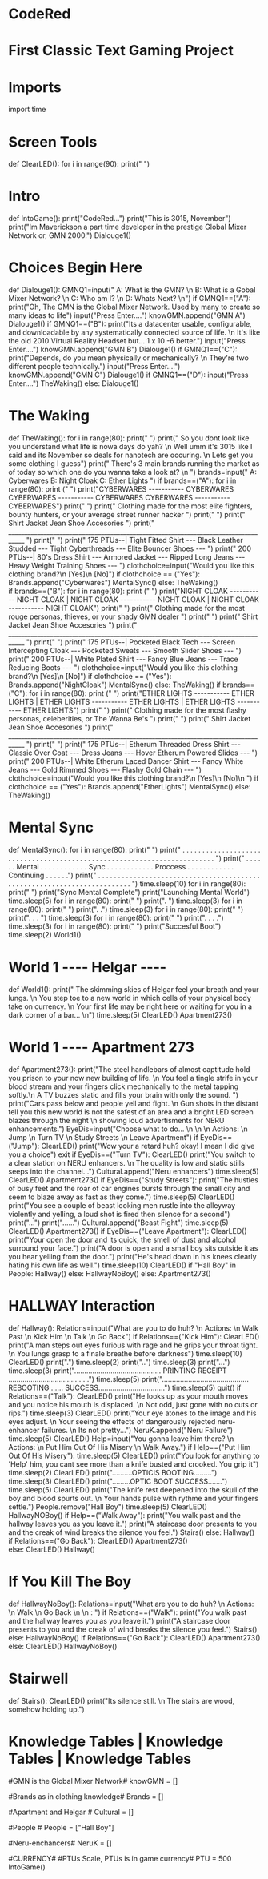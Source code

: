 # CodeRed                                           #
# First Classic Text Gaming Project                 #
# Imports                                           #
import time



# Screen Tools #
def ClearLED():
    for i in range(90):
        print("         ")



# Intro
def IntoGame():
    print("CodeRed...")
    print("This is 3015, November")
    print("Im Maverickson a part time developer in the prestige Global Mixer Network or, GMN 2000.")
    Dialouge1()




# Choices Begin Here
def Dialouge1():
    GMNQ1=input(" A: What is the GMN? \n B: What is a Gobal Mixer Network? \n C: Who am I? \n D: Whats Next? \n")
    if GMNQ1==("A"):
        print("Oh, The GMN is the Global Mixer Network. Used by many to create so many ideas to life")
        input("Press Enter....")
        knowGMN.append("GMN A")
        Dialouge1()
    if GMNQ1==("B"):
        print("Its a datacenter usable, configurable, and downloadable by any systematically connected source of life. \n It's like the old 2010 Virtual Reality Headset but... 1 x 10 -6 better.")
        input("Press Enter....")
        knowGMN.append("GMN B")
        Dialouge1()
    if GMNQ1==("C"):
        print("Depends, do you mean physically or mechanically? \n They're two different people technically.")
        input("Press Enter....")
        knowGMN.append("GMN C")
        Dialouge1()
    if GMNQ1==("D"):
        input("Press Enter....")
        TheWaking()
    else:
        Dialouge1()
        
        
        
        
        
#  The Waking
def TheWaking():
    for i in range(80):
        print("             ")
    print(" So you dont look like you understand what life is nowa days do yah? \n Well umm it's 3015 like I said and its November so deals for nanotech are occuring. \n Lets get you some clothing I guess")
    print(" There's 3 main brands running the market as of today so which one do you wanna take a look at? \n ")
    brands=input(" A: Cyberwares   B: Night Cloak   C: Ether Lights  ")
    if brands==("A"):
        for i in range(80):
            print ("   ")
        print("CYBERWARES ----------- CYBERWARES CYBERWARES ----------- CYBERWARES CYBERWARES ----------- CYBERWARES")
        print("                                                                                                                                                                         ")
        print("                 Clothing made for the most elite fighters, bounty hunters, or your average street runner hacker                ")
        print("                                                                                                                                                                          ")
        print("                           Shirt                Jacket             Jean            Shoe              Accesories                                            ")
        print("      ___________________________________________________________________________________               ")
        print("                                                                                                                                                                          ")
        print("     175 PTUs--| Tight Fitted Shirt  ---  Black Leather Studded --- Tight Cyberthreads --- Elite Bouncer Shoes ---          ")
        print("     200 PTUs--| 80's Dress Shirt --- Armored Jacket --- Ripped Long Jeans --- Heavy Weight Training Shoes ---            ")
        clothchoice=input("Would you like this clothing brand?\n [Yes]\n [No]")
        if clothchoice == ("Yes"):
            Brands.append("Cyberwares")
            MentalSync()
        else:
            TheWaking()     
    if brands==("B"):
        for i in range(80):
            print ("   ")
        print("NIGHT CLOAK ----------- NIGHT CLOAK | NIGHT CLOAK ----------- NIGHT CLOAK | NIGHT CLOAK ----------- NIGHT CLOAK")
        print("                                                                                                                                                                         ")
        print("                           Clothing made for the most rouge personas, thieves, or your shady GMN dealer                             ")
        print("                                                                                                                                                                          ")
        print("                           Shirt                Jacket             Jean            Shoe              Accesories                                            ")
        print("      ___________________________________________________________________________________               ")
        print("                                                                                                                                                                          ")
        print("     175 PTUs--| Pocketed Black Tech  --- Screen Intercepting Cloak --- Pocketed Sweats --- Smooth Slider Shoes ---    ")
        print("     200 PTUs--| White Plated Shirt --- Fancy Blue Jeans --- Trace Reducing Boots ---                                                 ")
        clothchoice=input("Would you like this clothing brand?\n [Yes]\n [No]")
        if clothchoice == ("Yes"):
            Brands.append("NightCloak")
            MentalSync()
        else:
            TheWaking()
    if brands==("C"):
        for i in range(80):
            print ("   ")
        print("ETHER LIGHTS ----------- ETHER LIGHTS | ETHER LIGHTS ----------- ETHER LIGHTS | ETHER LIGHTS ----------- ETHER LIGHTS")
        print("                                                                                                                                                                          ")
        print("                           Clothing made for the most flashy personas, celeberities, or The Wanna Be's                                  ")
        print("                                                                                                                                                                          ")
        print("                           Shirt                Jacket             Jean            Shoe              Accesories                                            ")
        print("      ___________________________________________________________________________________               ")
        print("                                                                                                                                                                          ")
        print("     175 PTUs--| Etherum Threaded Dress Shirt  --- Classic Over Coat --- Dress Jeans --- Hover Etherum Powered Slides --- ")
        print("     200 PTUs--| White Etherum Laced Dancer Shirt --- Fancy White Jeans --- Gold Rimmed Shoes --- Flashy Gold Chain --- ")
        clothchoice=input("Would you like this clothing brand?\n [Yes]\n [No]\n   ")
        if clothchoice == ("Yes"):
            Brands.append("EtherLights")
            MentalSync()
        else:
            TheWaking()
        
            
            
            
            
            
            
# Mental Sync 
def MentalSync():
    for i in range(80):
        print("    ")
    print(" . . . . . .  . . . . . .  . . . . . .  . . . . . .  . . . . . .  . . . . . .  . . . . . .  . . . . . .  . . . . . .  . . . . . .  . . . . . .  . . . . . . ")
    print("  . . . . . .  Mental  . . . . . .  . . . . . .  Sync  . . . . . .  . . . . . .  Proccess . . . . . .  . . . . . .  Continuing  . . . . . .")
    print(" . . . . . .  . . . . . .  . . . . . .  . . . . . .  . . . . . .  . . . . . .  . . . . . .  . . . . . .  . . . . . .  . . . . . .  . . . . . .  . . . . . . ")
    time.sleep(10)
    for i in range(80):
        print("   ")
    print("Sync Mental Complete")
    print("Launching Mental World")
    time.sleep(5)
    for i in range(80):
        print("   ")
    print(". ")
    time.sleep(3)
    for i in range(80):
        print("   ")
    print(". .")
    time.sleep(3)
    for i in range(80):
        print("   ")
    print(". . . ")
    time.sleep(3)
    for i in range(80):
        print("   ")
    print(". . . .")
    time.sleep(3)
    for i in range(80):
        print("   ")
    print("Succesful Boot")
    time.sleep(2)
    World1()






# World 1 ---- Helgar ---- #
def World1():
    print(" The skimming skies of Helgar feel your breath and your lungs. \n You step toe to a new world in which cells of your physical body take on currency. \n Your first life may be right here or waiting for you in a dark corner of a bar... \n")
    time.sleep(5)
    ClearLED()
    Apartment273()
    
    
    
    
# World 1 ---- Apartment 273 #
def Apartment273():
    print("The steel handlebars of almost captitude hold you prison to your now new building of life. \n You feel a tingle strife in your blood stream and your fingers click mechanically to the metal tapping softly.\n A TV buzzes static and fills your brain with only the sound. ")
    print("Cars pass below and people yell and fight. \n Gun shots in the distant tell you this new world is not the safest of an area and a bright LED screen blazes through the night \n showing loud advertisments for NERU enhancements.")
    EyeDis=input("Choose what to do... \n \n \n Actions: \n Jump \n Turn TV \n Study Streets \n Leave Apartment")
    if EyeDis==("Jump"):
        ClearLED()
        print("Wow your a retard huh? okay! I mean I did give you a choice")
        exit
    if EyeDis==("Turn TV"):
        ClearLED()
        print("You switch to a clear station on NERU enhancers. \n The quality is low and static stills seeps into the channel...")
        Cultural.append("Neru enhancers")
        time.sleep(5)
        ClearLED()
        Apartment273()
    if EyeDis==("Study Streets"):
        print("The hustles of busy feet and the roar of car engines bursts through the small city and seem to blaze away as fast as they come.")
        time.sleep(5)
        ClearLED()
        print("You see a couple of beast looking men rustle into the alleyway violently and yelling, a loud shot is fired then silence for a second")
        print("...")
        print("......")
        Cultural.append("Beast Fight")
        time.sleep(5)
        ClearLED()
        Apartment273()
    if EyeDis==("Leave Apartment"):
        ClearLED()
        print("Your open the door and its quick, the smell of dust and alcohol surround your face.")
        print("A door is open and a small boy sits outside it as you hear yelling from the door.")
        print("He's head down in his knees clearly hating his own life as well.")
        time.sleep(10)
        ClearLED()
        if "Hall Boy" in People:
            Hallway()
        else:
            HallwayNoBoy()
    else:
        Apartment273()





# HALLWAY Interaction 
def Hallway():
    Relations=input("What are you to do huh? \n Actions: \n Walk Past \n Kick Him \n Talk \n Go Back")
    if Relations==("Kick Him"):
        ClearLED()
        print("A man steps out eyes furious with rage and he grips your throat tight. \n You lungs grasp to a finale breathe before darkness")
        time.sleep(10)
        ClearLED()
        print(".")
        time.sleep(2)
        print("..")
        time.sleep(3)
        print("...")
        time.sleep(3)
        print("........................................... PRINTING RECEIPT ........................................")
        time.sleep(5)
        print("........................................... REBOOTING ...... SUCCESS.................................")
        time.sleep(5)
        quit()
    if Relations==("Talk"):
        ClearLED()
        print("He looks up as your mouth moves and you notice his mouth is displaced. \n Not odd, just gone with no cuts or rips.")
        time.sleep(3)
        ClearLED()
        print("Your eye atones to the image and his eyes adjust. \n Your seeing the effects of dangerously rejected neru-enhancer failures. \n Its not pretty...")
        NeruK.append("Neru Failure")
        time.sleep(5)
        ClearLED()
        Help=input("You gonna leave him there? \n Actions: \n Put Him Out Of His Misery \n Walk Away.")
        if Help==("Put Him Out Of His Misery"):
            time.sleep(5)
            ClearLED()
            print("You look for anything to 'Help' him, you cant see more than a knife busted and crooked. You grip it")
            time.sleep(2)
            ClearLED()
            print("..........OPTICIS BOOTING.........")
            time.sleep(3)
            ClearLED()
            print(".........OPTIC BOOT SUCCESS.......")
            time.sleep(5)
            ClearLED()
            print("The knife rest deepened into the skull of the boy and blood spurts out. \n Your hands pulse with rythme and your fingers settle.")
            People.remove("Hall Boy")
            time.sleep(5)
            ClearLED()
            HallwayNOBoy()
        if Help==("Walk Away"):
            print("You walk past and the hallway leaves you as you leave it.")
            print("A staircase door presents to you and the creak of wind breaks the silence you feel.")
            Stairs()
        else:
           Hallway()
    if Relations==("Go Back"):
        ClearLED()
        Apartment273()    
    else:
        ClearLED()
        Hallway()
        
# If You Kill The Boy #
def HallwayNoBoy():
    Relations=input("What are you to do huh? \n Actions: \n Walk \n Go Back \n \n :  ")
    if Relations==("Walk"):
        print("You walk past and the hallway leaves you as you leave it.")
        print("A staircase door presents to you and the creak of wind breaks the silence you feel.")
        Stairs()
    else:
        HallwayNoBoy()
    if Relations==("Go Back"):
        ClearLED()
        Apartment273()    
    else:
        ClearLED()
        HallwayNoBoy()


# Stairwell #
def Stairs():
    ClearLED()
    print("Its silence still. \n The stairs are wood, somehow holding up.")
    




# Knowledge Tables | Knowledge Tables | Knowledge Tables #

#GMN is the Global Mixer Network#
knowGMN = []

#Brands as in clothing knowledge#
Brands = []

#Apartment and Helgar #
Cultural = []

#People #
People = ["Hall Boy"]

#Neru-enchancers#
NeruK = []

#CURRENCY#
#PTUs Scale, PTUs is in game currency#
PTU = 500
IntoGame()
